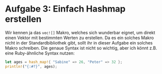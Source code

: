 Aufgabe 3: Einfach Hashmap erstellen
====================================

Wir kennen ja das `vec![]` Makro, welches sich wunderbar eignet, um direkt einen Vektor mit bestimmten Werten zu erstellen.
Da es ein solches Makro nicht in der Standardbibliothek gibt, sollt ihr in dieser Aufgabe ein solches Makro schreiben.
Die genaue Syntax ist nicht so wichtig, aber ich könnt z.B. eine Ruby-ähnliche Syntax nutzen:

```rust
let ages = hash_map!{ "Sabine" => 26, "Peter" => 32 };
println!("{:#?}", ages);
```
